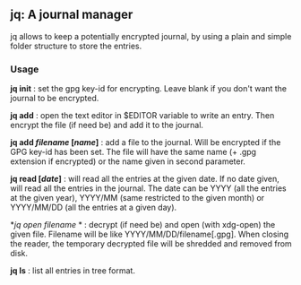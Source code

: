 ## jq: A journal manager

jq allows to keep a potentially encrypted journal, by using a plain and simple
folder structure to store the entries.

### Usage

**jq init** : set the gpg key-id for encrypting. Leave blank if you don't want the
journal to be encrypted.

**jq add** : open the text editor in $EDITOR variable to write an entry. Then
encrypt the file (if need be) and add it to the journal.

**jq add *filename* \[*name*\]** : add a file to the journal. Will be encrypted if
the GPG key-id has been set. The file will have the same name (+ .gpg extension
if encrypted) or the name given in second parameter.
  
**jq read \[*date*\]** : will read all the entries at the given date. If no date
given, will read all the entries in the journal. The date can be YYYY (all the
entries at the given year), YYYY/MM (same restricted to the given month) or
YYYY/MM/DD (all the entries at a given day).
  
**jq open *filename** * : decrypt (if need be) and open (with xdg-open) the given
file. Filename will be like YYYY/MM/DD/filename\[.gpg\]. When closing the reader,
the temporary decrypted file will be shredded and removed from disk.
  
**jq ls** : list all entries in tree format.
